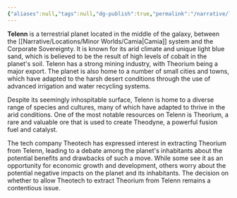 ```yaml
---
{"aliases":null,"tags":null,"dg-publish":true,"permalink":"/narrative/locations/minor-worlds/telenn/","dgPassFrontmatter":true}
---
```




**Telenn** is a terrestrial planet located in the middle of the galaxy, between the [[Narrative/Locations/Minor Worlds/Camia\|Camia]] system and the Corporate Sovereignty. It is known for its arid climate and unique light blue sand, which is believed to be the result of high levels of cobalt in the planet's soil. Telenn has a strong mining industry, with Theorium being a major export. The planet is also home to a number of small cities and towns, which have adapted to the harsh desert conditions through the use of advanced irrigation and water recycling systems.

Despite its seemingly inhospitable surface, Telenn is home to a diverse range of species and cultures, many of which have adapted to thrive in the arid conditions. One of the most notable resources on Telenn is Theorium, a rare and valuable ore that is used to create Theodyne, a powerful fusion fuel and catalyst.

The tech company Theotech has expressed interest in extracting Theorium from Telenn, leading to a debate among the planet's inhabitants about the potential benefits and drawbacks of such a move. While some see it as an opportunity for economic growth and development, others worry about the potential negative impacts on the planet and its inhabitants. The decision on whether to allow Theotech to extract Theorium from Telenn remains a contentious issue.